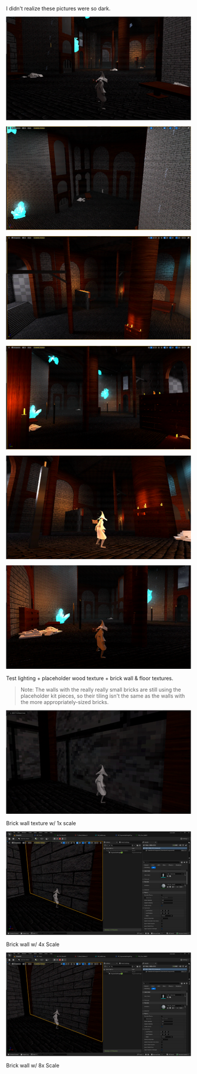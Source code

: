 I didn't realize these pictures were so dark. 

![](<../../../../_Meta/Attachments/Pasted image 20250608221736.png>)

![](<../../../../_Meta/Attachments/Pasted image 20250608222631.png>)

![](<../../../../_Meta/Attachments/Pasted image 20250608222649.png>)

![](<../../../../_Meta/Attachments/Pasted image 20250608222725.png>)

![](<../../../../_Meta/Attachments/Pasted image 20250608222749.png>)

![](<../../../../_Meta/Attachments/Pasted image 20250608222807.png>)

Test lighting + placeholder wood texture + brick wall & floor textures.

> Note: The walls with the really really small bricks are still using the placeholder kit pieces, so their tiling isn't the same as the walls with the more appropriately-sized bricks.

![](<../../../../_Meta/Attachments/Pasted image 20250608222017.png>)

Brick wall texture w/ 1x scale

![](<../../../../_Meta/Attachments/Pasted image 20250608222051.png>)

Brick wall w/ 4x Scale

![](<../../../../_Meta/Attachments/Pasted image 20250608222108.png>)

Brick wall w/ 8x Scale
